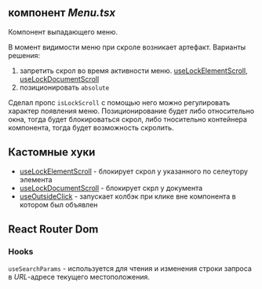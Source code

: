 ## компонент _Menu.tsx_

Компонент выпадающего меню.

В момент видимости меню при скроле возникает артефакт.
Варианты решения:

1. запретить скрол во время активности меню. [useLockElementScroll](./src/hooks/useLockElementScroll.ts), [useLockDocumentScroll](./src/hooks/useLockDocumentScroll.ts)
2. позиционировать `absolute`

Сделал пропс `isLockScroll` с помощью него можно регулировать характер появления меню. Позиционирование будет либо относительно окна, тогда будет блокироваться скрол, либо тносительно контейнера компонента, тогда будет возможность скролить.

## Кастомные хуки

- [useLockElementScroll](./src/hooks/useLockElementScroll.ts) - блокирует скрол у указанного по селеутору элемента
- [useLockDocumentScroll](./src/hooks/useLockDocumentScroll.ts) - блокирует скрл у документа
- [useOutsideClick](./src/hooks/useOutsideClick.ts) - запускает колбэк при клике вне компонента в котором был объявлен

## React Router Dom

### Hooks

`useSearchParams` - используется для чтения и изменения строки запроса в _URL_-адресе текущего местоположения.
